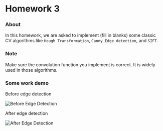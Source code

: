 # Homework 3
### About
In this homework, we are asked to implement (fill in blanks) some classic CV algorithms like `Hough Transformation`, `Canny Edge detection`, 
and `SIFT`.

### Note
Make sure the convolution function you implement is correct. It is widely used in those algorithms.

### Some work demo
Before edge detection

![Before Edge Detection](https://github.com/TaikiShuttle/ECE4880J/blob/main/hw3/smartfalcon_denoised.jpg)

After edge detection

![After Edge Detection](https://github.com/TaikiShuttle/ECE4880J/blob/main/hw3/smartfalcon_edge.jpg)
